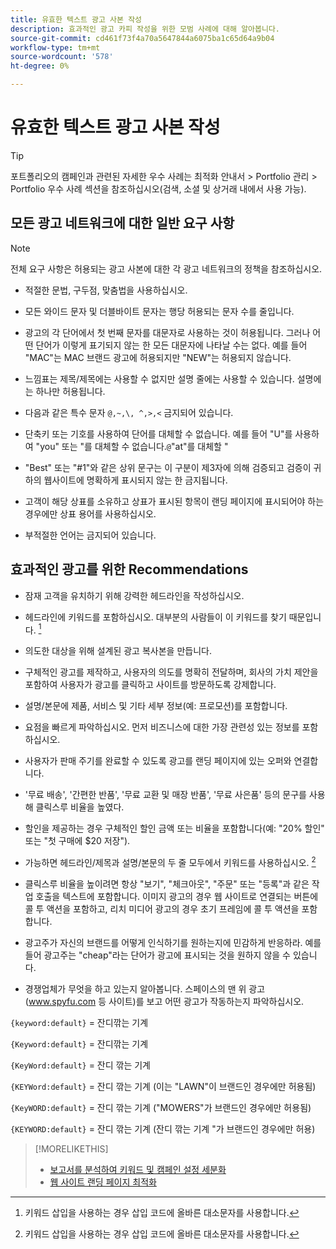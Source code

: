 ```yaml
---
title: 유효한 텍스트 광고 사본 작성
description: 효과적인 광고 카피 작성을 위한 모범 사례에 대해 알아봅니다.
source-git-commit: cd461f73f4a70a5647844a6075ba1c65d64a9b04
workflow-type: tm+mt
source-wordcount: '578'
ht-degree: 0%

---
```


# 유효한 텍스트 광고 사본 작성

>[!TIP]
>
>포트폴리오의 캠페인과 관련된 자세한 우수 사례는 최적화 안내서 > Portfolio 관리 > Portfolio 우수 사례 섹션을 참조하십시오(검색, 소셜 및 상거래 내에서 사용 가능).<!-- verify convention for referencing Optimization Guide here -->

## 모든 광고 네트워크에 대한 일반 요구 사항

>[!NOTE]
>
>전체 요구 사항은 허용되는 광고 사본에 대한 각 광고 네트워크의 정책을 참조하십시오.

* 적절한 문법, 구두점, 맞춤법을 사용하십시오.

* 모든 와이드 문자 및 더블바이트 문자는 행당 허용되는 문자 수를 줄입니다.

* 광고의 각 단어에서 첫 번째 문자를 대문자로 사용하는 것이 허용됩니다. 그러나 어떤 단어가 이렇게 표기되지 않는 한 모든 대문자에 나타날 수는 없다. 예를 들어 &quot;MAC&quot;는 MAC 브랜드 광고에 허용되지만 &quot;NEW&quot;는 허용되지 않습니다.

* 느낌표는 제목/제목에는 사용할 수 없지만 설명 줄에는 사용할 수 있습니다. 설명에는 하나만 허용됩니다.

* 다음과 같은 특수 문자 `@,~,\, ^,>,<` 금지되어 있습니다.

* 단축키 또는 기호를 사용하여 단어를 대체할 수 없습니다. 예를 들어 &quot;U&quot;를 사용하여 &quot;you&quot; 또는 &quot;를 대체할 수 없습니다.`@`&quot;at&quot;를 대체할 &quot;

* &quot;Best&quot; 또는 &quot;#1&quot;와 같은 상위 문구는 이 구분이 제3자에 의해 검증되고 검증이 귀하의 웹사이트에 명확하게 표시되지 않는 한 금지됩니다.

* 고객이 해당 상표를 소유하고 상표가 표시된 항목이 랜딩 페이지에 표시되어야 하는 경우에만 상표 용어를 사용하십시오.

* 부적절한 언어는 금지되어 있습니다.

## 효과적인 광고를 위한 Recommendations

* 잠재 고객을 유치하기 위해 강력한 헤드라인을 작성하십시오.

* 헤드라인에 키워드를 포함하십시오. 대부분의 사람들이 이 키워드를 찾기 때문입니다. [^1]

* 의도한 대상을 위해 설계된 광고 복사본을 만듭니다.

* 구체적인 광고를 제작하고, 사용자의 의도를 명확히 전달하며, 회사의 가치 제안을 포함하여 사용자가 광고를 클릭하고 사이트를 방문하도록 강제합니다.

* 설명/본문에 제품, 서비스 및 기타 세부 정보(예: 프로모션)를 포함합니다.

* 요점을 빠르게 파악하십시오. 먼저 비즈니스에 대한 가장 관련성 있는 정보를 포함하십시오.

* 사용자가 판매 주기를 완료할 수 있도록 광고를 랜딩 페이지에 있는 오퍼와 연결합니다.

* &#39;무료 배송&#39;, &#39;간편한 반품&#39;, &#39;무료 교환 및 매장 반품&#39;, &#39;무료 사은품&#39; 등의 문구를 사용해 클릭스루 비율을 높였다.

* 할인을 제공하는 경우 구체적인 할인 금액 또는 비율을 포함합니다(예: &quot;20% 할인&quot; 또는 &quot;첫 구매에 $20 저장&quot;).

* 가능하면 헤드라인/제목과 설명/본문의 두 줄 모두에서 키워드를 사용하십시오. [^1]

* 클릭스루 비율을 높이려면 항상 &quot;보기&quot;, &quot;체크아웃&quot;, &quot;주문&quot; 또는 &quot;등록&quot;과 같은 작업 호출을 텍스트에 포함합니다. 이미지 광고의 경우 웹 사이트로 연결되는 버튼에 콜 투 액션을 포함하고, 리치 미디어 광고의 경우 초기 프레임에 콜 투 액션을 포함합니다.

* 광고주가 자신의 브랜드를 어떻게 인식하기를 원하는지에 민감하게 반응하라. 예를 들어 광고주는 &quot;cheap&quot;라는 단어가 광고에 표시되는 것을 원하지 않을 수 있습니다.

* 경쟁업체가 무엇을 하고 있는지 알아봅니다. 스페이스의 맨 위 광고(www.spyfu.com 등 사이트)를 보고 어떤 광고가 작동하는지 파악하십시오.

[^1]: 키워드 삽입을 사용하는 경우 삽입 코드에 올바른 대소문자를 사용합니다.

`{keyword:default}` = 잔디깎는 기계

`{Keyword:default}` = 잔디깎는 기계

`{KeyWord:default}` = 잔디 깎는 기계

`{KEYWord:default}` = 잔디 깎는 기계 (이는 &quot;LAWN&quot;이 브랜드인 경우에만 허용됨)

`{KeyWORD:default}` = 잔디 깎는 기계 (&quot;MOWERS&quot;가 브랜드인 경우에만 허용됨)

`{KEYWORD:default}` = 잔디 깎는 기계 (잔디 깎는 기계 &quot;가 브랜드인 경우에만 허용)

>[!MORELIKETHIS]
>
>* [보고서를 분석하여 키워드 및 캠페인 설정 세분화](best-practices-analyze.md)
>* [웹 사이트 랜딩 페이지 최적화](best-practices-optimize.md)

